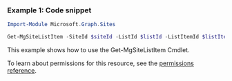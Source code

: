 ### Example 1: Code snippet

```powershellImport-Module Microsoft.Graph.Sites

Get-MgSiteListItem -SiteId $siteId -ListId $listId -ListItemId $listItemId -ExpandProperty "fields"
```
This example shows how to use the Get-MgSiteListItem Cmdlet.
To learn about permissions for this resource, see the [permissions reference](/graph/permissions-reference).


